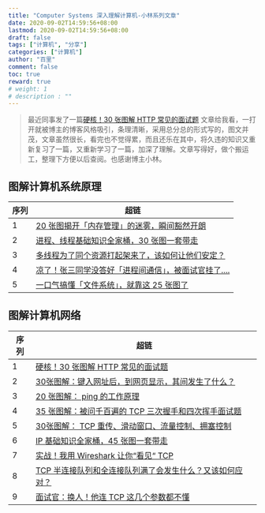 ```yaml
---
title: "Computer Systems 深入理解计算机-小林系列文章"
date: 2020-09-02T14:59:56+08:00
lastmod: 2020-09-02T14:59:56+08:00
draft: false
tags: ["计算机", "分享"]
categories: ["计算机"]
author: "百里"
comment: false
toc: true
reward: true
# weight: 1
# description : ""
---
```


> 最近同事发了一篇[硬核！30 张图解 HTTP 常见的面试题](https://www.cnblogs.com/xiaolincoding/p/12442435.html) 文章给我看，一打开就被博主的博客风格吸引，条理清晰，采用总分总的形式写的，图文并茂，文章虽然很长，看完也不觉得累，而且还乐在其中，将久违的知识又重新复习了一篇，又重新学习了一篇，加深了理解。文章写得好，做个搬运工，整理下方便以后查阅。也感谢博主小林。

## 图解计算机系统原理

| 序列 | 超链                                                         |
| ---- | ------------------------------------------------------------ |
| 1    | [20 张图揭开「内存管理」的迷雾，瞬间豁然开朗](https://www.cnblogs.com/xiaolincoding/p/13213699.html) |
| 2    | [进程、线程基础知识全家桶，30 张图一套带走](https://www.cnblogs.com/xiaolincoding/p/13289992.html) |
| 3    | [多线程为了同个资源打起架来了，该如何让他们安定？](https://www.cnblogs.com/xiaolincoding/p/13346658.html) |
| 4    | [凉了！张三同学没答好「进程间通信」，被面试官挂了....](https://www.cnblogs.com/xiaolincoding/p/13402297.html) |
| 5    | [一口气搞懂「文件系统」，就靠这 25 张图了](https://www.cnblogs.com/xiaolincoding/p/13499209.html) |

## 图解计算机网络

| 序列 | 超链                                                         |
| ---- | ------------------------------------------------------------ |
| 1    | [硬核！30 张图解 HTTP 常见的面试题](https://www.cnblogs.com/xiaolincoding/p/12442435.html) |
| 2    | [30张图解：键入网址后，到网页显示，其间发生了什么？](https://www.cnblogs.com/xiaolincoding/p/12508499.html) |
| 3    | [20 张图解： ping 的工作原理](https://www.cnblogs.com/xiaolincoding/p/12571184.html) |
| 4    | [35 张图解：被问千百遍的 TCP 三次握手和四次挥手面试题](https://www.cnblogs.com/xiaolincoding/p/12638546.html) |
| 5    | [30张图解： TCP 重传、滑动窗口、流量控制、拥塞控制](https://www.cnblogs.com/xiaolincoding/p/12732052.html) |
| 6    | [IP 基础知识全家桶，45 张图一套带走](https://www.cnblogs.com/xiaolincoding/p/12830287.html) |
| 7    | [实战！我用 Wireshark 让你“看见“ TCP](https://www.cnblogs.com/xiaolincoding/p/12922927.html) |
| 8    | [TCP 半连接队列和全连接队列满了会发生什么？又该如何应对？](https://www.cnblogs.com/xiaolincoding/p/12995358.html) |
| 9    | [面试官：换人！他连 TCP 这几个参数都不懂](https://www.cnblogs.com/xiaolincoding/p/13067971.html) |

